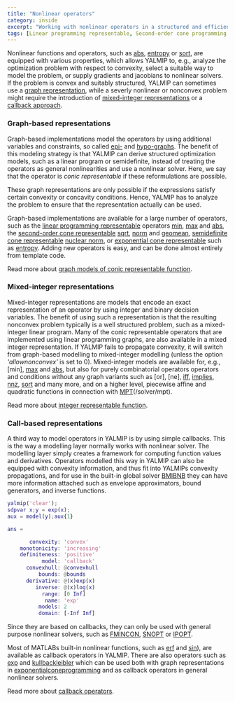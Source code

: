 ```yaml
---
title: "Nonlinear operators"
category: inside
excerpt: "Working with nonlinear operators in a structured and efficient fashion"
tags: [Linear programming representable, Second-order cone programming representable, Semidefinite programming representable, Integer programming representable, Exponential cone programming representable]
---
```


Nonlinear functions and operators, such as [abs](/command/abs), [entropy](/command/entropy) or [sort](/command/sort), are equipped with various properties, which allows YALMIP to, e.g., analyze the optimization problem with respect to convexity, select a suitable way to model the problem, or supply gradients and jacobians to nonlinear solvers. If the problem is convex and suitably structured, YALMIP can sometimes use a [graph representation](/tutorial/nonlinearoperatorsgraphs), while a severly nonlinear or nonconvex problem might require the introduction of [mixed-integer representations](/tutorial/nonlinearoperatorsmixedinteger) or a [callback approach](/tutorial/nonlinearoperatorscallback).

### Graph-based representations

Graph-based implementations model the operators by using additional variables and constraints, so called [epi-](http://en.wikipedia.org/wiki/Epigraph_%28mathematics%29) and [hypo-graphs](http://en.wikipedia.org/wiki/Hypograph_%28mathematics%29). The benefit of this modeling strategy is that YALMIP can derive structured optimization models, such as a linear program or semidefinite, instead of treating the operators as general nonlinearities and use a nonlinear solver. Here, we say that the operator is *conic representable* if these reformulations are possible.

These graph representations are only possible if the expressions satisfy certain convexity or concavity conditions. Hence, YALMIP has to analyze the problem to ensure that the representation actually can be used.

Graph-based implementations are available for a large number of operators, such as the [linear programming representable](/tags/#linear-programming-representable) operators  [min](/command/min), [max](/command/max) and [abs](/command/abs), the [second-order cone representable](/tags/#second-order-cone-programming-representable)  [sqrt](/command/sqrt), [norm](/command/norm) and [geomean](/command/geomean), [semidefinite cone representable](/tags/#semidefinite-programming-representable) [nuclear norm](/command/norm), or [exponential cone representable](/tags/#exponential-programming-representable) such as [entropy](/command/entropy). Adding new operators is easy, and can be done almost entirely from template code.

Read more about [graph models of conic representable function](/tutorial/nonlinearoperatorsgraphs).

### Mixed-integer representations

Mixed-integer representations are models that encode an exact representation of an operator by using integer and binary decision variables. The benefit of using such a representation is that the resulting nonconvex problem typically is a well structured problem, such as a mixed-integer linear program. Many of the conic representable operators that are implemented using linear programming graphs, are also available in a mixed integer representation. If YALMIP fails to propagate convexity, it will switch from graph-based modelling to mixed-integer modelling (unless the option *'allownonconvex'* is set to 0). Mixed-integer models are available for, e.g., [min], [max](/command/max) and [abs](/command/abs), but also for purely combinatorial operators operators and conditions without any graph variants such as [or], [ne], [iff](/command/iff), [implies](/command/implies), [nnz](/command/nnz), [sort](/command/sort) and many more, and on a higher level, piecewise affine and quadratic functions in connection with [MPT](/solver/mpt)(/solver/mpt).

Read more about [integer representable function](/tutorial/nonlinearoperatorsmixedinteger).

### Call-based representations

A third way to model operators in YALMIP is by using simple callbacks. This is the way a modelling layer normally works with nonlinear solver. The modelling layer simply creates a framework for computing function values and derivatives. Operators modelled this way in YALMIP can also be equipped with convexity information, and thus fit into YALMIPs convexity propagations, and for use in the built-in global solver [BMIBNB](/solver/bmibnb) they can have more information attached such as envelope approximators, bound generators, and inverse functions.

````matlab
yalmip('clear');
sdpvar x;y = exp(x);
aux = model(y);aux{1}

ans = 

       convexity: 'convex'
    monotonicity: 'increasing'
    definiteness: 'positive'
           model: 'callback'
      convexhull: @convexhull
          bounds: @bounds
      derivative: @(x)exp(x)
         inverse: @(x)log(x)
           range: [0 Inf]
            name: 'exp'
          models: 2
          domain: [-Inf Inf]
````          

Since they are based on callbacks, they can only be used with general purpose nonlinear solvers, such as [FMINCON](/solver/fmincon), [SNOPT](/solver/snopt) or [IPOPT](/solver/ipopt). 

Most of MATLABs built-in nonlinear functions, such as [erf](/command/erf) and [sin](/command/sin)), are available as callback operators in YALMIP. There are also operators such as [exp](/command/exp) and [kullbackleibler](/command/kullbackleibler) which can be used both with graph representations in [exponentialconeprogramming](/tutorial/exponentialconeprogramming) and as callback operators in general nonlinear solvers.

Read more about [callback operators](/tutorial/nonlinearoperatorscallback).
